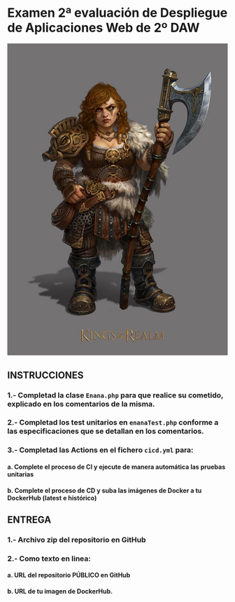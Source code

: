 # Examen 2ª evaluación de Despliegue de Aplicaciones Web de 2º DAW

![This is an image](/enana.jpg)

## INSTRUCCIONES
### 1.- Completad la clase `Enana.php` para que realice su cometido, explicado en los comentarios de la misma.
### 2.- Completad los test unitarios en `enanaTest.php` conforme a las especificaciones que se detallan en los comentarios.
### 3.- Completad las Actions en el fichero `cicd.yml` para:
####    a. Complete el proceso de CI y ejecute de manera automática las pruebas unitarias
####    b. Complete el proceso de CD y suba las imágenes de Docker a tu DockerHub (latest e histórico)

## ENTREGA
### 1.- Archivo **zip** del repositorio en GitHub
### 2.- Como texto en linea:
####    a. **URL** del repositorio **PÚBLICO** en GitHub
####    b. **URL** de tu imagen de DockerHub.